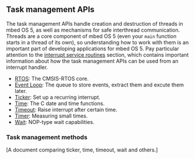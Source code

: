 <h2 id="task-apis">Task management APIs</h2>

The task management APIs handle creation and destruction of threads in mbed OS 5, as well as mechanisms for safe interthread communication. Threads are a core component of mbed OS 5 (even your `main` function starts in a thread of its own), so understanding how to work with them is an important part of developing applications for mbed OS 5. Pay particular attention to the [interrupt service routines](rtos.md#interrupt-service-routines) section, which contains important information about how the task management APIs can be used from an interrupt handler.

* [RTOS](#rtos-overview): The CMSIS-RTOS core.
* [Event Loop](#the-event-loop): The queue to store events, extract them and excute them later.
* [Ticker](Ticker.md): Set up a recurring interrupt.
* [Time](Time.md): The C date and time functions.
* [Timeout](TimeOut.md): Raise interrupt after certain time.
* [Timer](Timer.md): Measuring small times.
* [Wait](wait.md): NOP-type wait capabilities.

<h3 id="task-methods">Task management methods</h3>

[A document comparing ticker, time, timeout, wait and others.]
